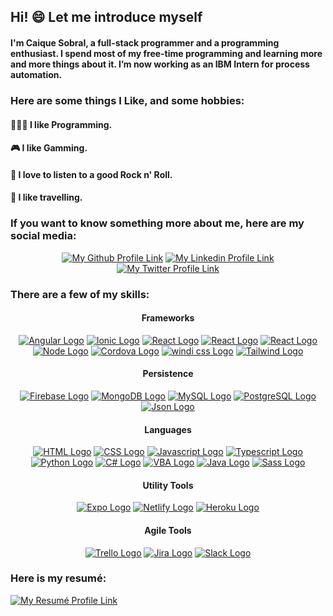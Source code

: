 ## Hi! 😄 Let me introduce myself
  
#### I'm Caique Sobral,  a full-stack programmer and a programming enthusiast. I spend most of my free-time programming and learning more and more things about it. I’m now working as an IBM Intern for process automation.
### Here are some things I Like, and some hobbies:
#### 👨🏻‍💻 I like Programming. 
#### 🎮 I like Gamming.
#### 🎸 I love to listen to a good Rock n' Roll.
#### 🛫 I like travelling.

### If you want to know something more about me, here are my social media:

<p align="center">
  <a href="https://github.com/CaiqueSobral" target="_blank"><img src="https://img.shields.io/badge/Github-black?style=for-the-badge&logo=github&logoColor=white&labelColor=black" alt="My Github Profile Link"></a> 
  <a href="https://www.linkedin.com/in/caique-sobral-7328b2181/" target="_blank"><img src="https://img.shields.io/badge/linkedin-blue?style=for-the-badge&logo=linkedin&labelColor=blue" alt="My Linkedin Profile Link"></a>
  <a href="https://twitter.com/CaiqueLSobral" target="_blank"><img src="https://img.shields.io/badge/Twitter-blue?style=for-the-badge&logo=twitter&logoColor=white&labelColor=blue" alt="My Twitter Profile Link"></a>


### There are a few of my skills:

<h4 align="center"> Frameworks </h4>
<p align="center">
  <a href="#"><img src="https://img.shields.io/badge/Angular-DD0031?style=for-the-badge&logo=angular&logoColor=white&labelColor=DD0031" alt="Angular Logo"></a>
  <a href="#"><img src="https://img.shields.io/badge/Ionic-3880FF?style=for-the-badge&logo=ionic&logoColor=white&labelColor=3880FF" alt="Ionic Logo"></a>
  <a href="#"><img src="https://img.shields.io/badge/React-61DAFB?style=for-the-badge&logo=react&logoColor=black&labelColor=61DAFB" alt="React Logo"></a>
  <a href="#"><img src="https://img.shields.io/badge/React%20Native-61DAFB?style=for-the-badge&logo=react&logoColor=black&labelColor=61DAFB" alt="React Logo"></a>
  <a href="#"><img src="https://img.shields.io/badge/styled%20components-DB7093?style=for-the-badge&logo=styledcomponents&logoColor=white&labelColor=DB7093" alt="React Logo"></a>
  <a href="#"><img src="https://img.shields.io/badge/node.js-339933?style=for-the-badge&logo=node.js&logoColor=white&labelColor=339933" alt="Node Logo"></a>
  <a href="#"><img src="https://img.shields.io/badge/Cordova-E8E8E8?style=for-the-badge&logo=apachecordova&logoColor=black&labelColor=E8E8E8" alt="Cordova Logo"></a>
  <a href="#"><img src="https://img.shields.io/badge/windi%20css-48B0F1?style=for-the-badge&logo=windicss&logoColor=white&labelColor=48B0F1" alt="windi css Logo"></a>
  <a href="#"><img src="https://img.shields.io/badge/Tailwind%20CSS-06B6D4?style=for-the-badge&logo=tailwindcss&logoColor=white&labelColor=06B6D4" alt="Tailwind Logo"></a>
</p>

<h4 align="center"> Persistence </h4>
<p align="center">
  <a href="#"><img src="https://img.shields.io/badge/Firebase-FFCA28?style=for-the-badge&logo=Firebase&logoColor=white&labelColor=FFCA28" alt="Firebase Logo"></a>
  <a href="#"><img src="https://img.shields.io/badge/MongoDB-47A248?style=for-the-badge&logo=mongodb&logoColor=white&labelColor=47A248" alt="MongoDB Logo"></a>
  <a href="#"><img src="https://img.shields.io/badge/MySQL-4479A1?style=for-the-badge&logo=mysql&logoColor=white&labelColor=4479A1" alt="MySQL Logo"></a>
  <a href="#"><img src="https://img.shields.io/badge/Postgre%20SQL-4169E1?style=for-the-badge&logo=postgresql&logoColor=white&labelColor=4169E1" alt="PostgreSQL Logo"></a>
  <a href="#"><img src="https://img.shields.io/badge/NoSQL-000000?style=for-the-badge&logo=json&logoColor=white&labelColor=000000" alt="Json Logo"></a>
</p>

<h4 align="center"> Languages </h4>
<p align="center">
  <a href="#"><img src="https://img.shields.io/badge/HTML-E34F26?style=for-the-badge&logo=HTML5&logoColor=white&labelColor=#E34F26" alt="HTML Logo"></a>
  <a href="#"><img src="https://img.shields.io/badge/CSS-1572B6?style=for-the-badge&logo=CSS3&logoColor=white&labelColor=1572B6" alt="CSS Logo"></a>
  <a href="#"><img src="https://img.shields.io/badge/Javascript-F7DF1E?style=for-the-badge&logo=javascript&logoColor=black&labelColor=F7DF1E" alt="Javascript Logo"></a>
  <a href="#"><img src="https://img.shields.io/badge/TypeScript-3178C6?style=for-the-badge&logo=TypeScript&logoColor=white&labelColor=3178C6" alt="Typescript Logo"></a>
  <a href="#"><img src="https://img.shields.io/badge/Python-3776AB?style=for-the-badge&logo=python&logoColor=white&labelColor=3776AB" alt="Python Logo"></a>
  <a href="#"><img src="https://img.shields.io/badge/c%23-239120?style=for-the-badge&logo=csharp&logoColor=white&labelColor=239120" alt="C# Logo"></a>
  <a href="#"><img src="https://img.shields.io/badge/VBA-217346?style=for-the-badge&logo=microsoft-excel&logoColor=white&labelColor=217346" alt="VBA Logo"></a>
  <a href="#"><img src="https://img.shields.io/badge/Java-007396?style=for-the-badge&logo=java&logoColor=white&labelColor=007396" alt="Java Logo"></a>
  <a href="#"><img src="https://img.shields.io/badge/Sass-CC6699?style=for-the-badge&logo=sass&logoColor=white&labelColor=CC6699" alt="Sass Logo"></a>
</p>

<h4 align="center"> Utility Tools </h4>
<p align="center">
  <a href="#"><img src="https://img.shields.io/badge/Expo-000020?style=for-the-badge&logo=expo&logoColor=white&labelColor=000020" alt="Expo Logo"></a>
  <a href="#"><img src="https://img.shields.io/badge/netlify-00C7B7?style=for-the-badge&logo=netlify&logoColor=white&labelColor=00C7B7" alt="Netlify Logo"></a>
  <a href="#"><img src="https://img.shields.io/badge/heroku-430098?style=for-the-badge&logo=heroku&logoColor=white&labelColor=430098" alt="Heroku Logo"></a>
</p>

<h4 align="center"> Agile Tools </h4>
<p align="center">
  <a href="#"><img src="https://img.shields.io/badge/Trello-0052CC?style=for-the-badge&logo=trello&logoColor=white&labelColor=0052CC" alt="Trello Logo"></a>
  <a href="#"><img src="https://img.shields.io/badge/Jira-0052CC?style=for-the-badge&logo=jira&logoColor=white&labelColor=0052CC" alt="Jira Logo"></a>
  <a href="#"><img src="https://img.shields.io/badge/slack-4A154B?style=for-the-badge&logo=slack&logoColor=white&labelColor=4A154B" alt="Slack Logo"></a>
</p>


### Here is my resumé:
<a href="https://www.canva.com/design/DAEOFkdPS8c/S7ulRYAD6TuxLttxvsEGNQ/view?utm_content=DAEOFkdPS8c&utm_campaign=designshare&utm_medium=link2&utm_source=sharebutton" target="_blank"><img src="https://img.shields.io/badge/Resumé-00C4CC?style=for-the-badge&logo=canva&logoColor=white&labelColor=00C4CC" alt="My Resumé Profile Link"></a>
